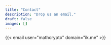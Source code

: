 ```yaml
---
title: "Contact"
description: "Drop us an email."
draft: false
images: []
---
```


{{< email user="mathcrypto" domain="ik.me" >}}
